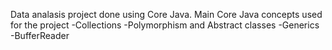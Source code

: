 Data analasis project done using Core Java.
Main Core Java concepts used for the project
    -Collections
    -Polymorphism and Abstract classes
    -Generics 
    -BufferReader 